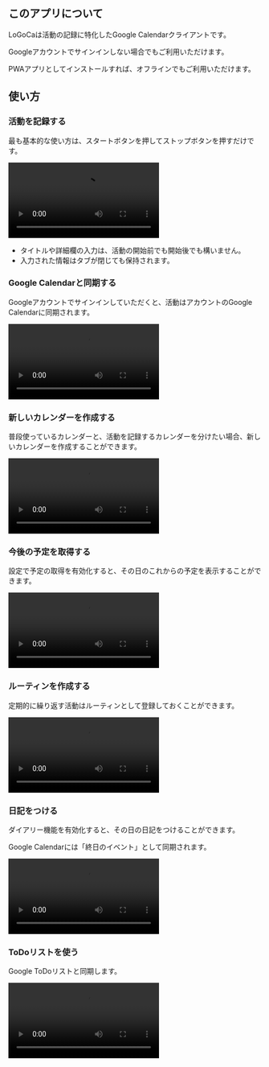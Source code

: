 ## このアプリについて
LoGoCaは活動の記録に特化したGoogle Calendarクライアントです。

Googleアカウントでサインインしない場合でもご利用いただけます。

PWAアプリとしてインストールすれば、オフラインでもご利用いただけます。

## 使い方

### 活動を記録する
最も基本的な使い方は、スタートボタンを押してストップボタンを押すだけです。

<video controls autoplay loop src='video/howto_1.webm' style="max-width: 100%"></video>

- タイトルや詳細欄の入力は、活動の開始前でも開始後でも構いません。
- 入力された情報はタブが閉じても保持されます。

### Google Calendarと同期する
Googleアカウントでサインインしていただくと、活動はアカウントのGoogle Calendarに同期されます。

<video controls autoplay loop src='video/howto_2.mp4' style="max-width: 100%"></video>

### 新しいカレンダーを作成する
普段使っているカレンダーと、活動を記録するカレンダーを分けたい場合、新しいカレンダーを作成することができます。

<video controls autoplay loop src='video/howto_3.webm' style="max-width: 100%"></video>

### 今後の予定を取得する
設定で予定の取得を有効化すると、その日のこれからの予定を表示することができます。

<video controls autoplay loop src='video/howto_4.webm' style="max-width: 100%"></video>

### ルーティンを作成する
定期的に繰り返す活動はルーティンとして登録しておくことができます。

<video controls autoplay loop src='video/howto_5.webm' style="max-width: 100%"></video>

### 日記をつける
ダイアリー機能を有効化すると、その日の日記をつけることができます。

Google Calendarには「終日のイベント」として同期されます。

<video controls autoplay loop src='video/howto_6.mp4' style="max-width: 100%"></video>

### ToDoリストを使う
Google ToDoリストと同期します。

<video controls autoplay loop src='video/howto_7.webm' style="max-width: 100%"></video>